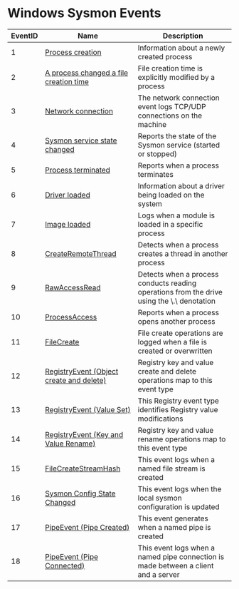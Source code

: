 # Windows Sysmon Events

| EventID | Name | Description |
|--------|---------|---------|
| 1 | [Process creation](https://github.com/Cyb3rWard0g/OSSEM/blob/master/data_dictionaries/data_sensors/windows/sysmon/event-1.md) | Information about a newly created process |
| 2 | [A process changed a file creation time](https://github.com/Cyb3rWard0g/OSSEM/blob/master/data_dictionaries/data_sensors/windows/sysmon/event-2.md) | File creation time is explicitly modified by a process |
| 3 | [Network connection](https://github.com/Cyb3rWard0g/OSSEM/blob/master/data_dictionaries/data_sensors/windows/sysmon/event-3.md) | The network connection event logs TCP/UDP connections on the machine |
| 4 | [Sysmon service state changed](https://github.com/Cyb3rWard0g/OSSEM/blob/master/data_dictionaries/data_sensors/windows/sysmon/event-3.md) | Reports the state of the Sysmon service (started or stopped) |
| 5 | [Process terminated](https://github.com/Cyb3rWard0g/OSSEM/blob/master/data_dictionaries/data_sensors/windows/sysmon/event-5.md) | Reports when a process terminates |
| 6 | [Driver loaded](https://github.com/Cyb3rWard0g/OSSEM/blob/master/data_dictionaries/data_sensors/windows/sysmon/event-6.md) | Information about a driver being loaded on the system |
| 7 | [Image loaded](https://github.com/Cyb3rWard0g/OSSEM/blob/master/data_dictionaries/data_sensors/windows/sysmon/event-7.md) | Logs when a module is loaded in a specific process |
| 8 | [CreateRemoteThread](https://github.com/Cyb3rWard0g/OSSEM/blob/master/data_dictionaries/data_sensors/windows/sysmon/event-8.md) | Detects when a process creates a thread in another process |
| 9 | [RawAccessRead](https://github.com/Cyb3rWard0g/OSSEM/blob/master/data_dictionaries/data_sensors/windows/sysmon/event-9.md) | Detects when a process conducts reading operations from the drive using the \\.\ denotation |
| 10 | [ProcessAccess](https://github.com/Cyb3rWard0g/OSSEM/blob/master/data_dictionaries/data_sensors/windows/sysmon/event-10.md) | Reports when a process opens another process |
| 11 | [FileCreate](https://github.com/Cyb3rWard0g/OSSEM/blob/master/data_dictionaries/data_sensors/windows/sysmon/event-11.md) | File create operations are logged when a file is created or overwritten |
| 12 | [RegistryEvent (Object create and delete)](https://github.com/Cyb3rWard0g/OSSEM/blob/master/data_dictionaries/data_sensors/windows/sysmon/event-12.md) | Registry key and value create and delete operations map to this event type |
| 13 | [RegistryEvent (Value Set)](https://github.com/Cyb3rWard0g/OSSEM/blob/master/data_dictionaries/data_sensors/windows/sysmon/event-13.md) | This Registry event type identifies Registry value modifications |
| 14 | [RegistryEvent (Key and Value Rename)](https://github.com/Cyb3rWard0g/OSSEM/blob/master/data_dictionaries/data_sensors/windows/sysmon/event-14.md) | Registry key and value rename operations map to this event type |
| 15 | [FileCreateStreamHash](https://github.com/Cyb3rWard0g/OSSEM/blob/master/data_dictionaries/data_sensors/windows/sysmon/event-15.md) | This event logs when a named file stream is created |
| 16 | [Sysmon Config State Changed](https://github.com/Cyb3rWard0g/OSSEM/blob/master/data_dictionaries/data_sensors/windows/sysmon/event-16.md) | This event logs when the local sysmon configuration is updated |
| 17 | [PipeEvent (Pipe Created)](https://github.com/Cyb3rWard0g/OSSEM/blob/master/data_dictionaries/data_sensors/windows/sysmon/event-17.md) | This event generates when a named pipe is created |
| 18 | [PipeEvent (Pipe Connected)](https://github.com/Cyb3rWard0g/OSSEM/blob/master/data_dictionaries/data_sensors/windows/sysmon/event-18.md) | This event logs when a named pipe connection is made between a client and a server |